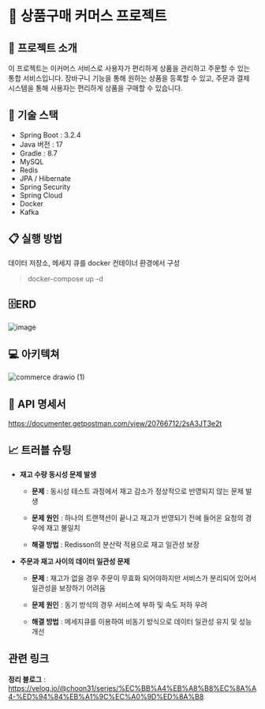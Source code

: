 # 🔖 상품구매 커머스 프로젝트
##  📓 프로젝트 소개
이 프로젝트는 이커머스 서비스로 사용자가 편리하게 상품을 관리하고 주문할 수 있는 통합 서비스입니다.
장바구니 기능을 통해 원하는 상품을 등록할 수 있고, 주문과 결제 시스템을 통해 사용자는 편리하게 상품을 구매할 수 있습니다.
## 🔎 기술 스택
* Spring Boot : 3.2.4
* Java 버전 : 17
* Gradle : 8.7
* MySQL
* Redis
* JPA / Hibernate
* Spring Security
* Spring Cloud
* Docker
* Kafka
## 📋 실행 방법
데이터 저장소, 메세지 큐를 docker 컨테이너 환경에서 구성
> docker-compose up -d 
## 🗄️ERD
![image](https://github.com/chkang13/commerce_project/assets/34392347/a839ef3e-6378-4ca4-a505-ceb81a9200e2)
## 💻 아키텍쳐
![commerce drawio (1)](https://github.com/chkang13/commerce_project/assets/34392347/bac2ea41-a6f8-4768-a82b-30342c5a1fe7)
## 📄 API 명세서
https://documenter.getpostman.com/view/20766712/2sA3JT3e2t
## 📈 트러블 슈팅
* **재고 수량 동시성 문제 발생**
  
  * **문제** : 동시성 테스트 과정에서 재고 감소가 정상적으로 반영되지 않는 문제 발생
    
  * **문제 원인** : 하나의 트랜잭션이 끝나고 재고가 반영되기 전에 들어온 요청의 경우에 재고 불일치
    
  * **해결 방법** : Redisson의 분산락 적용으로 재고 일관성 보장
* **주문과 재고 사이의 데이터 일관성 문제**
  
  * **문제** : 재고가 없을 경우 주문이 무효화 되어야하지만 서비스가 분리되어 있어서 일관성을 보장하기 어려움
    
  * **문제 원인** : 동기 방식의 경우 서비스에 부하 및 속도 저하 우려
    
  * **해결 방법** : 메세지큐를 이용하여 비동기 방식으로 데이터 일관성 유지 및 성능 개선
## 관련 링크
**정리 블로그** : https://velog.io/@choon31/series/%EC%BB%A4%EB%A8%B8%EC%8A%A4-%ED%94%84%EB%A1%9C%EC%A0%9D%ED%8A%B8
